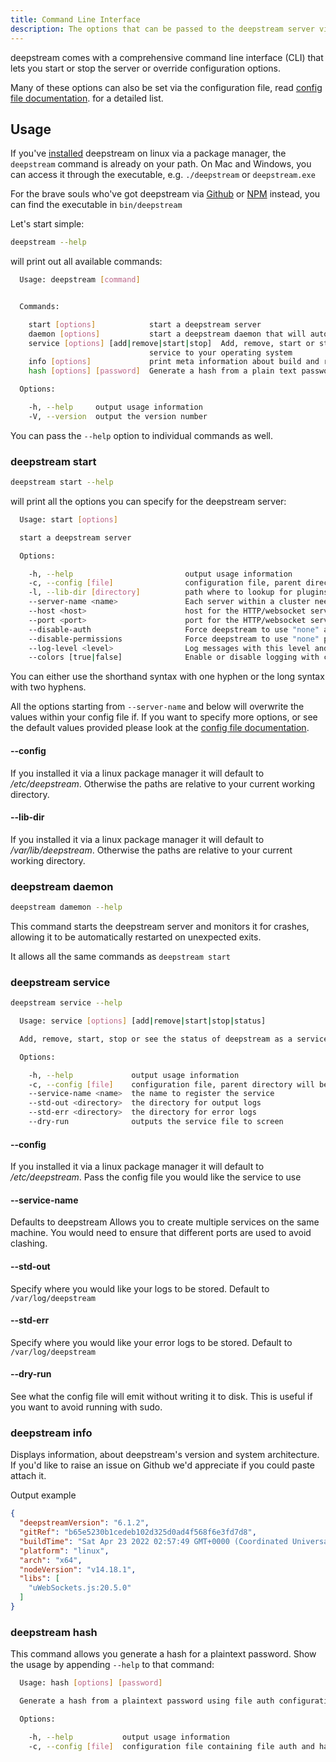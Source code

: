 ```yaml
---
title: Command Line Interface
description: The options that can be passed to the deepstream server via the command line
---
```


deepstream comes with a comprehensive command line interface (CLI) that lets you start or stop the server or override configuration options.

Many of these options can also be set via the configuration file, read [config file documentation](20-configuration.mdx). for a detailed list.

## Usage
If you've [installed](/tutorials/install/linux/) deepstream on linux via a package manager, the `deepstream` command is already on your path. On Mac and Windows, you can access it through the executable, e.g. `./deepstream` or `deepstream.exe`

For the brave souls who've got deepstream via [Github](https://github.com/deepstreamIO/deepstream.io) or [NPM](https://www.npmjs.com/package/deepstream.io) instead, you can find the executable in `bin/deepstream`

Let's start simple:

```bash
deepstream --help
```

will print out all available commands:

```bash
  Usage: deepstream [command]


  Commands:

    start [options]            start a deepstream server
    daemon [options]           start a deepstream daemon that will auto-restart on failures
    service [options] [add|remove|start|stop]  Add, remove, start or stop deepstream as a
                               service to your operating system
    info [options]             print meta information about build and runtime
    hash [options] [password]  Generate a hash from a plain text password using file auth configuration settings

  Options:

    -h, --help     output usage information
    -V, --version  output the version number
```

You can pass the `--help` option to individual commands as well.


### deepstream start

```bash
deepstream start --help
```

will print all the options you can specify for the deepstream server:

```bash
  Usage: start [options]

  start a deepstream server

  Options:

    -h, --help                         output usage information
    -c, --config [file]                configuration file, parent directory will be used as prefix for other config files
    -l, --lib-dir [directory]          path where to lookup for plugins like connectors and logger
    --server-name <name>               Each server within a cluster needs a unique name
    --host <host>                      host for the HTTP/websocket server
    --port <port>                      port for the HTTP/websocket server
    --disable-auth                     Force deepstream to use "none" auth type
    --disable-permissions              Force deepstream to use "none" permissions
    --log-level <level>                Log messages with this level and above
    --colors [true|false]              Enable or disable logging with colors
```

You can either use the shorthand syntax with one hyphen or the long syntax with two hyphens.

All the options starting from `--server-name` and below will overwrite the values within your config file if. If you want to specify more options, or see the default values provided please look at the [config file documentation](20-configuration.mdx).

#### --config

If you installed it via a linux package manager it will default to _/etc/deepstream_.
Otherwise the paths are relative to your current working directory.

#### --lib-dir

If you installed it via a linux package manager it will default to _/var/lib/deepstream_.
Otherwise the paths are relative to your current working directory.

### deepstream daemon

```bash
deepstream damemon --help
```

This command starts the deepstream server and monitors it for crashes, allowing it to be automatically
restarted on unexpected exits.

It allows all the same commands as `deepstream start`

### deepstream service

```bash
deepstream service --help

  Usage: service [options] [add|remove|start|stop|status]

  Add, remove, start, stop or see the status of deepstream as a service to your operating system

  Options:

    -h, --help             output usage information
    -c, --config [file]    configuration file, parent directory will be used as prefix for other config files
    --service-name <name>  the name to register the service
    --std-out <directory>  the directory for output logs
    --std-err <directory>  the directory for error logs
    --dry-run              outputs the service file to screen
```

#### --config

If you installed it via a linux package manager it will default to _/etc/deepstream_.
Pass the config file you would like the service to use

#### --service-name

Defaults to deepstream
Allows you to create multiple services on the same machine. You would need to ensure that different ports are used
to avoid clashing.

#### --std-out

Specify where you would like your logs to be stored. Default to `/var/log/deepstream`

#### --std-err

Specify where you would like your error logs to be stored. Default to `/var/log/deepstream`

#### --dry-run

See what the config file will emit without writing it to disk. This is useful if you want to avoid running with sudo.

### deepstream info
Displays information, about deepstream's version and system architecture.
If you'd like to raise an issue on Github we'd appreciate if you could paste attach it.

Output example

```json
{
  "deepstreamVersion": "6.1.2",
  "gitRef": "b65e5230b1cedeb102d325d0ad4f568f6e3fd7d8",
  "buildTime": "Sat Apr 23 2022 02:57:49 GMT+0000 (Coordinated Universal Time)",
  "platform": "linux",
  "arch": "x64",
  "nodeVersion": "v14.18.1",
  "libs": [
    "uWebSockets.js:20.5.0"
  ]
}
```

### deepstream hash

This command allows you generate a hash for a plaintext password. Show the usage by appending `--help` to that command:

```bash
  Usage: hash [options] [password]

  Generate a hash from a plaintext password using file auth configuration settings

  Options:

    -h, --help           output usage information
    -c, --config [file]  configuration file containing file auth and hash settings
```

